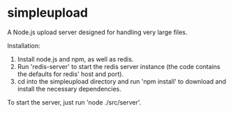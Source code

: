 simpleupload
============

A Node.js upload server designed for handling very large files.  

Installation:
1. Install node.js and npm, as well as redis.
2. Run 'redis-server' to start the redis server instance (the code contains the defaults for redis' host and port).
3. cd into the simpleupload directory and run 'npm install' to download and install the necessary dependencies.

To start the server, just run 'node ./src/server'.

